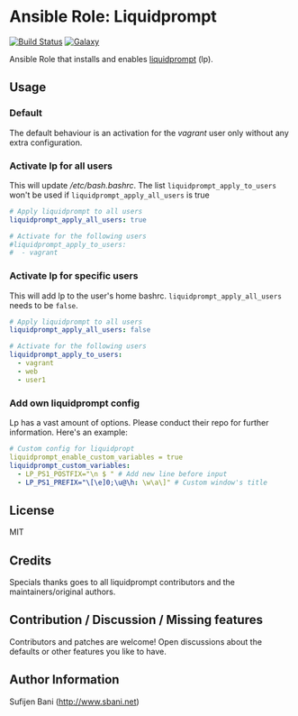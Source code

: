 # Ansible Role: Liquidprompt
[![Build Status](https://travis-ci.org/sbani/liquidprompt.svg?branch=master)](https://travis-ci.org/sbani/liquidprompt)
[![Galaxy](http://img.shields.io/badge/galaxy-sbani.liquidprompt-blue.svg?style=flat-square)](https://galaxy.ansible.com/list#/roles/3254)

Ansible Role that installs and enables [liquidprompt](https://github.com/nojhan/liquidprompt) (lp).
## Usage
### Default
The default behaviour is an activation for the *vagrant* user only without any extra configuration.
### Activate lp for all users
This will update */etc/bash.bashrc*. The list `liquidprompt_apply_to_users` won't be used if `liquidprompt_apply_all_users` is true
```yaml
# Apply liquidprompt to all users
liquidprompt_apply_all_users: true

# Activate for the following users
#liquidprompt_apply_to_users:
#  - vagrant
```
### Activate lp for specific users
This will add lp to the user's home bashrc. `liquidprompt_apply_all_users` needs to be `false`.
```yaml
# Apply liquidprompt to all users
liquidprompt_apply_all_users: false

# Activate for the following users
liquidprompt_apply_to_users:
  - vagrant
  - web
  - user1
```
### Add own liquidprompt config
Lp has a vast amount of options. Please conduct their repo for further information. Here's an example:
```yaml
# Custom config for liquidpropt
liquidprompt_enable_custom_variables = true
liquidprompt_custom_variables:
  - LP_PS1_POSTFIX="\n $ " # Add new line before input
  - LP_PS1_PREFIX="\[\e]0;\u@\h: \w\a\]" # Custom window's title
```
## License
MIT
## Credits
Specials thanks goes to all liquidprompt contributors and the maintainers/original authors.
## Contribution / Discussion / Missing features
Contributors and patches are welcome! Open discussions about the defaults or other features you like to have.
## Author Information
Sufijen Bani (http://www.sbani.net)
